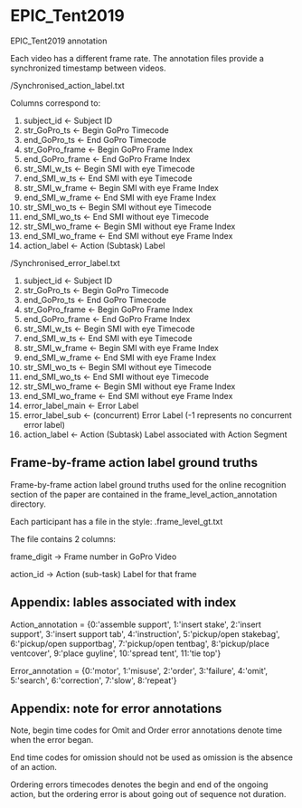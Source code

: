 # EPIC_Tent2019
EPIC_Tent2019 annotation

Each video has a different frame rate. The annotation files provide a synchronized timestamp between videos.

<root folder>/Synchronised_action_label.txt

Columns correspond to:
1) subject_id <- Subject ID
2) str_GoPro_ts <- Begin GoPro Timecode
3) end_GoPro_ts <- End GoPro Timecode
4) str_GoPro_frame <- Begin GoPro Frame Index
5) end_GoPro_frame <- End GoPro Frame Index
6) str_SMI_w_ts <- Begin SMI with eye Timecode
7) end_SMI_w_ts <- End SMI with eye Timecode
8) str_SMI_w_frame <- Begin SMI with eye Frame Index
9) end_SMI_w_frame <- End SMI with eye Frame Index
10) str_SMI_wo_ts <- Begin SMI without eye Timecode
11) end_SMI_wo_ts <- End SMI without eye Timecode
12) str_SMI_wo_frame <- Begin SMI without eye Frame Index
13) end_SMI_wo_frame <- End SMI without eye Frame Index
14) action_label <- Action (Subtask) Label

<root folder>/Synchronised_error_label.txt

1) subject_id <- Subject ID
2) str_GoPro_ts <- Begin GoPro Timecode
3) end_GoPro_ts <- End GoPro Timecode
4) str_GoPro_frame <- Begin GoPro Frame Index
5) end_GoPro_frame <- End GoPro Frame Index
6) str_SMI_w_ts <- Begin SMI with eye Timecode
7) end_SMI_w_ts <- End SMI with eye Timecode
8) str_SMI_w_frame <- Begin SMI with eye Frame Index
9) end_SMI_w_frame <- End SMI with eye Frame Index
10) str_SMI_wo_ts <- Begin SMI without eye Timecode
11) end_SMI_wo_ts <- End SMI without eye Timecode
12) str_SMI_wo_frame <- Begin SMI without eye Frame Index
13) end_SMI_wo_frame <- End SMI without eye Frame Index
14) error_label_main <- Error Label
15) error_label_sub <- (concurrent) Error Label (-1 represents no concurrent error label)
16) action_label <- Action (Subtask) Label associated with Action Segment

## Frame-by-frame action label ground truths

Frame-by-frame action label ground truths used for the online recognition section of the paper are contained in the frame_level_action_annotation directory.

Each participant has a file in the style: <ParcticipantNumber>.frame_level_gt.txt


The file contains 2 columns:

frame_digit -> Frame number in GoPro Video

action_id -> Action (sub-task) Label for that frame 


## Appendix: lables associated with index

Action_annotation = {0:'assemble support',   1:'insert stake',           2:'insert support',         3:'insert support tab',
                     4:'instruction',        5:'pickup/open stakebag',   6:'pickup/open supportbag', 7:'pickup/open tentbag',
                     8:'pickup/place ventcover', 9:'place guyline',      10:'spread tent',           11:'tie top'}
                            
Error_annotation = {0:'motor', 1:'misuse', 2:'order', 3:'failure', 4:'omit', 5:'search', 6:'correction', 7:'slow', 8:'repeat'}

## Appendix: note for error annotations

Note, begin time codes for Omit and Order error annotations denote time when the error began.

End time codes for omission should not be used as omission is the absence of an action.

Ordering errors timecodes denotes the begin and end of the ongoing action, but the ordering error is about going out of sequence not duration.
